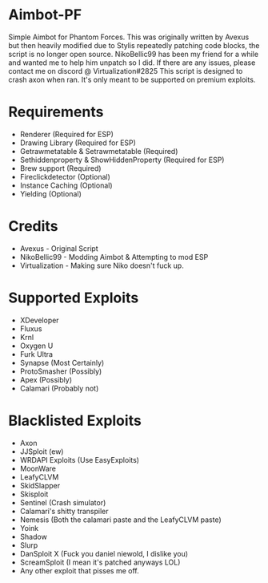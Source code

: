 # Aimbot-PF
Simple Aimbot for Phantom Forces.
This was originally written by Avexus but then heavily modified due to Stylis repeatedly patching code blocks, the script is no longer open source.
NikoBellic99 has been my friend for a while and wanted me to help him unpatch so I did.
If there are any issues, please contact me on discord @ Virtualization#2825
This script is designed to crash axon when ran. It's only meant to be supported on premium exploits. 

# Requirements
- Renderer (Required for ESP)
- Drawing Library (Required for ESP)
- Getrawmetatable & Setrawmetatable (Required)
- Sethiddenproperty & ShowHiddenProperty (Required for ESP)
- Brew support (Required)
- Fireclickdetector (Optional)
- Instance Caching (Optional)
- Yielding (Optional)

# Credits
- Avexus - Original Script
- NikoBellic99 - Modding Aimbot & Attempting to mod ESP
- Virtualization - Making sure Niko doesn't fuck up.

# Supported Exploits
- XDeveloper
- Fluxus
- Krnl
- Oxygen U
- Furk Ultra
- Synapse (Most Certainly)
- ProtoSmasher (Possibly)
- Apex (Possibly)
- Calamari (Probably not)

# Blacklisted Exploits
- Axon
- JJSploit (ew)
- WRDAPI Exploits (Use EasyExploits)
- MoonWare
- LeafyCLVM
- SkidSlapper
- Skisploit
- Sentinel (Crash simulator)
- Calamari's shitty transpiler
- Nemesis (Both the calamari paste and the LeafyCLVM paste)
- Yoink
- Shadow
- Slurp
- DanSploit X (Fuck you daniel niewold, I dislike you)
- ScreamSploit (I mean it's patched anyways LOL)
- Any other exploit that pisses me off.
